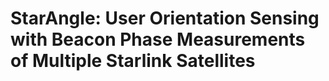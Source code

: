 # StarAngle: User Orientation Sensing with Beacon Phase Measurements of Multiple Starlink Satellites
